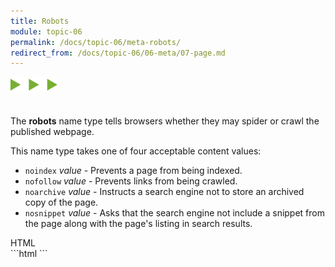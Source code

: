 ```yaml
---
title: Robots
module: topic-06
permalink: /docs/topic-06/meta-robots/
redirect_from: /docs/topic-06/06-meta/07-page.md
---
```


<img src="./../../../img/arrow-divider.svg" style="width: 75px; border: none; margin: 0px 0 20px 0" />

The **robots** name type tells browsers whether they may spider or crawl the published webpage.

This name type takes one of four acceptable content values:

- `noindex` _value_ - Prevents a page from being indexed.
- `nofollow` _value_ - Prevents links from being crawled.
- `noarchive` _value_ - Instructs a search engine not to store an archived copy of the page.
- `nosnippet` _value_ - Asks that the search engine not include a snippet from the page along with the page's listing in search results.

<div id="code-heading">HTML</div>
```html
<meta name="robots" content="nofollow">
```
